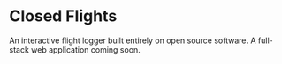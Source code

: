 # Closed Flights

An interactive flight logger built entirely on open source software. A full-stack web application coming soon.
